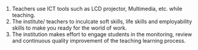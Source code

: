 1.  Teachers use ICT tools such as LCD projector, Multimedia, etc. while teaching.
2. The institute/ teachers to inculcate soft skills, life skills and employability skills to make you ready for the world of work.
3. The institution makes effort to engage students in the monitoring, review and continuous quality improvement of the teaching learning process.
